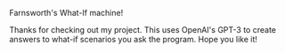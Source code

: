 Farnsworth's What-If machine!  

Thanks for checking out my project.  This uses OpenAI's GPT-3 to create answers to what-if scenarios you ask the program.  Hope you like it!
